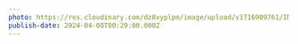 ```yaml
---
photo: https://res.cloudinary.com/dz8vyplpm/image/upload/v1716909761/IMG_9435_k5ksvr.jpg
publish-date: 2024-04-08T00:29:00.000Z
---
```

